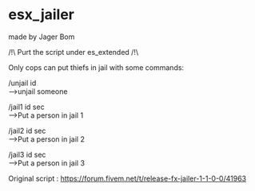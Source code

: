 # esx_jailer

made by Jager Bom


/!\ Purt the script under es_extended /!\

Only cops can put thiefs in jail with some commands:


/unjail id          
-->unjail someone


/jail1 id sec       
-->Put a person in jail 1


/jail2 id sec       
-->Put a person in jail 2


/jail3 id sec       
-->Put a person in jail 3


Original script : https://forum.fivem.net/t/release-fx-jailer-1-1-0-0/41963